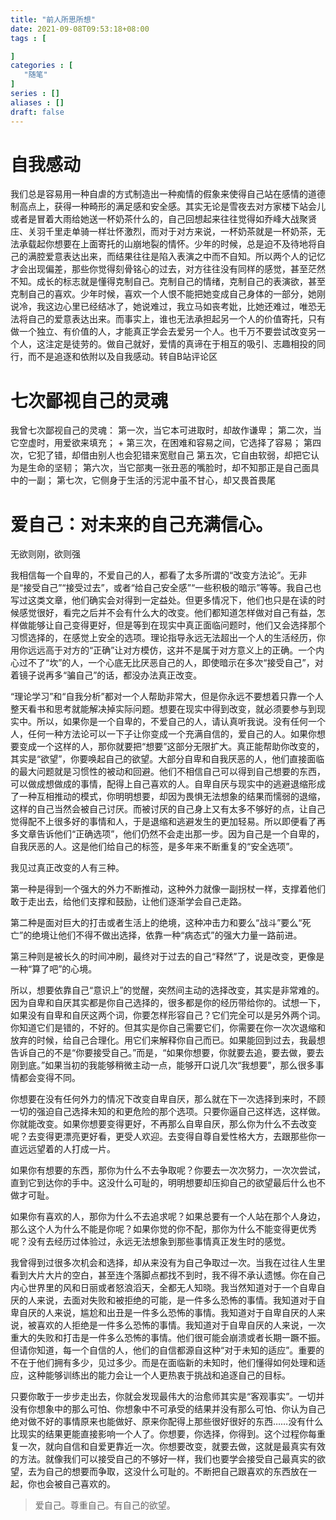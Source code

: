 ```yaml
---
title: "前人所思所想"
date: 2021-09-08T09:53:18+08:00
tags : [

]
categories : [
   "随笔"
]
series : []
aliases : []
draft: false
---
```


# 自我感动

我们总是容易用一种自虐的方式制造出一种痴情的假象来使得自己站在感情的道德制高点上，获得一种畸形的满足感和安全感。其实无论是雪夜去对方家楼下站会儿或者是冒着大雨给她送一杯奶茶什么的，自己回想起来往往觉得如乔峰大战聚贤庄、关羽千里走单骑一样壮怀激烈，而对于对方来说，一杯奶茶就是一杯奶茶，无法承载起你想要在上面寄托的山崩地裂的情怀。少年的时候，总是迫不及待地将自己的满腔爱意表达出来，而结果往往是陷入表演之中而不自知。所以两个人的记忆才会出现偏差，那些你觉得刻骨铭心的过去，对方往往没有同样的感觉，甚至茫然不知。成长的标志就是懂得克制自己。克制自己的情绪，克制自己的表演欲，甚至克制自己的喜欢。少年时候，喜欢一个人恨不能把她变成自己身体的一部分，她刚说冷，我这边心里已经结冰了，她说难过，我立马如丧考妣，比她还难过，唯恐无法将自己的爱意表达出来。而事实上，谁也无法承担起另一个人的价值寄托，只有做一个独立、有价值的人，才能真正学会去爱另一个人。也千万不要尝试改变另一个人，这注定是徒劳的。做自己就好，爱情的真谛在于相互的吸引、志趣相投的同行，而不是追逐和依附以及自我感动。转自B站评论区


# 七次鄙视自己的灵魂
我曾七次鄙视自己的灵魂：
第一次，当它本可进取时，却故作谦卑；
第二次，当它空虚时，用爱欲来填充；   +
第三次，在困难和容易之间，它选择了容易；
第四次，它犯了错，却借由别人也会犯错来宽慰自己
第五次，它自由软弱，却把它认为是生命的坚韧；
第六次，当它部夷一张丑恶的嘴脸时，却不知那正是自己面具中的一副；
第七次，它侧身于生活的污泥中虽不甘心，却又畏首畏尾


# 爱自己：对未来的自己充满信心。

无欲则刚，欲则强

我相信每一个自卑的，不爱自己的人，都看了太多所谓的“改变方法论”。无非是“接受自己”“接受过去”，或者“给自己安全感”“一些积极的暗示”等等。我自己也写过这类文章，他们确实会对得到一定益处。但更多情况下，他们也只是在读的时候感觉很好，看完之后并不会有什么大的改变。他们都知道怎样做对自己有益，怎样做能够让自己变得更好，但是等到在现实中真正面临问题时，他们又会选择那个习惯选择的，在感觉上安全的选项。理论指导永远无法超出一个人的生活经历，你用你远远高于对方的“正确”让对方模仿，这并不是属于对方意义上的正确。一个内心过不了“坎”的人，一个心底无比厌恶自己的人，即使暗示在多次“接受自己”，对着镜子说再多“骗自己”的话，都没办法真正改变。

“理论学习”和“自我分析”都对一个人帮助非常大，但是你永远不要想着只靠一个人整天看书和思考就能解决掉实际问题。想要在现实中得到改变，就必须要参与到现实中。所以，如果你是一个自卑的，不爱自己的人，请认真听我说。没有任何一个人，任何一种方法论可以一下子让你变成一个充满自信的，爱自己的人。如果你想要变成一个这样的人，那你就要把“想要”这部分无限扩大。真正能帮助你改变的，其实是“欲望”，你要唤起自己的欲望。大部分自卑和自我厌恶的人，他们直接面临的最大问题就是习惯性的被动和回避。他们不相信自己可以得到自己想要的东西，可以做成想做成的事情，配得上自己喜欢的人。自卑自厌与现实中的逃避退缩形成了一种互相推动的模式，你明明想要，却因为畏惧无法想象的结果而懦弱的退缩，这样的自己当然会被自己讨厌。而被讨厌的自己身上又有太多不够好的点，让自己觉得配不上很多好的事情和人，于是退缩和逃避发生的更加轻易。所以即便看了再多文章告诉他们“正确选项”，他们仍然不会走出那一步。因为自己是一个自卑的，自我厌恶的人。这是他们给自己的标签，是多年来不断重复的“安全选项”。

我见过真正改变的人有三种。

第一种是得到一个强大的外力不断推动，这种外力就像一副拐杖一样，支撑着他们敢于走出去，给他们支撑和鼓励，让他们逐渐学会自己走路。

第二种是面对巨大的打击或者生活上的绝境，这种冲击力和要么“战斗”要么“死亡”的绝境让他们不得不做出选择，依靠一种“病态式”的强大力量一路前进。

第三种则是被长久的时间冲刷，最终对于过去的自己“释然”了，说是改变，更像是一种“算了吧”的心境。

所以，想要依靠自己“意识上”的觉醒，突然间主动的选择改变，其实是非常难的。因为自卑和自厌其实都是你自己选择的，很多都是你的经历带给你的。试想一下，如果没有自卑和自厌这两个词，你要怎样形容自己？它们完全可以是另外两个词。你知道它们是错的，不好的。但其实是你自己需要它们，你需要在你一次次退缩和放弃的时候，给自己合理化。用它们来解释你自己而已。如果能回到过去，我最想告诉自己的不是“你要接受自己。”而是，“如果你想要，你就要去追，要去做，要去刚到底。”如果当初的我能够稍微主动一点，能够开口说几次“我想要”，那么很多事情都会变得不同。

你想要在没有任何外力的情况下改变自卑自厌，那么就在下一次选择到来时，不顾一切的强迫自己选择未知的和更危险的那个选项。只要你逼自己这样选，这样做。你就能改变。如果你想要变得更好，不再那么自卑自厌，那么你为什么不去改变呢？去变得更漂亮更好看，更受人欢迎。去变得自尊自爱性格大方，去跟那些你一直远远望着的人打成一片。

如果你有想要的东西，那你为什么不去争取呢？你要去一次次努力，一次次尝试，直到它到达你的手中。这没什么可耻的，明明想要却压抑自己的欲望最后什么也不做才可耻。

如果你有喜欢的人，那你为什么不去追求呢？如果总要有一个人站在那个人身边，那么这个人为什么不能是你呢？如果你觉的你不配，那你为什么不能变得更优秀呢？没有去经历过体验过，永远无法想象到那些事情真正发生时的感觉。

我曾得到过很多次机会和选择，却从来没有为自己争取过一次。当我在过往人生里看到大片大片的空白，甚至连个落脚点都找不到时，我不得不承认遗憾。你在自己内心世界里的风和日丽或者怒浪滔天，全都无人知晓。我当然知道对于一个自卑自厌的人来说，去面对失败和被拒绝的可能，是一件多么恐怖的事情。我知道对于自卑自厌的人来说，尴尬和出丑是一件多么恐怖的事情。我知道对于自卑自厌的人来说，被喜欢的人拒绝是一件多么恐怖的事情。我知道对于自卑自厌的人来说，一次重大的失败和打击是一件多么恐怖的事情。他们很可能会崩溃或者长期一蹶不振。但请你知道，每一个自信的人，他们的自信都源自这种“对于未知的适应”。重要的不在于他们拥有多少，见过多少。而是在面临新的未知时，他们懂得如何处理和适应，这种能够训练出的能力会让一个人更热衷于挑战和追逐自己的目标。

只要你敢于一步步走出去，你就会发现最伟大的治愈师其实是“客观事实”。一切并没有你想象中的那么可怕、你想象中不可承受的结果并没有那么可怕、你认为自己绝对做不好的事情原来也能做好、原来你配得上那些很好很好的东西……没有什么比现实的结果更能直接影响一个人了。你想要，你选择，你得到。这个过程你每重复一次，就向自信和自爱更靠近一次。你想要改变，就要去做，这就是最真实有效的方法。就像我们可以接受自己的不够好一样，我们也要学会接受自己最真实的欲望，去为自己的想要而争取，这没什么可耻的。不断把自己跟喜欢的东西放在一起，你也会被自己喜欢的。

> 爱自己。尊重自己。有自己的欲望。